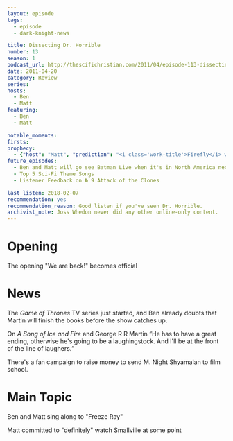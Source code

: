 ```yaml
---
layout: episode
tags:
  - episode
  - dark-knight-news 

title: Dissecting Dr. Horrible
number: 13
season: 1
podcast_url: http://thescifichristian.com/2011/04/episode-113-dissecting-dr-horrible/
date: 2011-04-20
category: Review
series: 
hosts:
  - Ben
  - Matt
featuring: 
  - Ben
  - Matt

notable_moments:
firsts: 
prophecy: 
  - {"host": "Matt", "prediction": "<i class='work-title'>Firefly</i> will be back", "veracity": false, "comments": "It's not as of 2018, and Ben and Matt no longer want it to return."}
future_episodes: 
  - Ben and Matt will go see Batman Live when it's in North America next year
  - Top 5 Sci-Fi Theme Songs
  - Listener Feedback on № 9 Attack of the Clones

last_listen: 2018-02-07
recommendation: yes
recommendation_reason: Good listen if you've seen Dr. Horrible.
archivist_note: Joss Whedon never did any other online-only content.
---
```

# Opening
The opening "We are back!" becomes official



# News
The <i class="work-title">Game of Thrones</i> TV series just started, and Ben already doubts that Martin will finish the books before the show catches up.

<div class="quote">
  <span class="quote-context tag is-size-6">On <i class="work-title">A Song of Ice and Fire</i> and George R R Martin</span>
  <q class="matt">He has to have a great ending, otherwise he's going to be a laughingstock. And I'll be at the front of the line of laughers.</q>
</div>

There's a fan campaign to raise money to send M. Night Shyamalan to film school.



# Main Topic
Ben and Matt sing along to "Freeze Ray"

Matt committed to "definitely" watch Smallville at some point